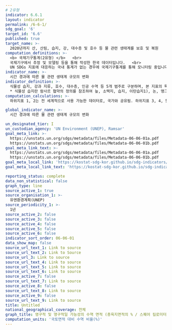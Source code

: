 ```yaml
---
# 2유형 
indicator: 6.6.1
layout: indicator
permalink: /6-6-1/
sdg_goal: '6'
target_id: '6.6'
published: true
target_name: >-
  2020년까지 산, 산림, 습지, 강, 대수층 및 호수 등 물 관련 생태계를 보호 및 복원
computation_definitions: >-
  <b> 국제기구통계(2유형) </b>   <br>
  국제기구에서 추정 및 모델링 등을 통해 작성한 한국 데이터입니다.   <br>
  UN SDGs 지표에 대응하는 국내 통계가 없는 경우에 국제기구통계를 통해 모니터링 중입니다. 
indicator_name: >-
  시간 경과에 따른 물 관련 생태계 규모의 변화
indicator_definition: >-
  식물성 습지, 강과 지류, 호수, 대수층, 인공 수역 등 5개 범주로 구분하며, 본 지표의 목적상 위 5가지 생태계 범주 용어만을 고려함   
  * 식물성 습지란 람사르 협약의 정의를 참조하여 늪, 소택지, 습지, 이탄습지1), 논, 맹그로브 숲 등을 포함하며, 인공 수역은 저수지, 운하, 항만, 광산, 채석장과 같은 인간이 만든 수역을 의미함
computation_calculations: >-
  하위지표 1, 2는 전 세계적으로 사용 가능한 데이터로, 국가와 공유됨. 하위지표 3, 4, 5는 국가 내에서 수집되며 검토 및 보증 확인을 위해 관리기관에 제출됨(메타데이터 첨부 참고)

global_indicator_name: >-
  시간 경과에 따른 물 관련 생태계 규모의 변화

un_designated_tier: I
un_custodian_agency: 'UN Environment (UNEP), Ramsar'
goal_meta_link: >-
  https://unstats.un.org/sdgs/metadata/files/Metadata-06-06-01a.pdf   
  https://unstats.un.org/sdgs/metadata/files/Metadata-06-06-01b.pdf  
goal_meta_link_text: >-
  https://unstats.un.org/sdgs/metadata/files/Metadata-06-06-01a.pdf   
  https://unstats.un.org/sdgs/metadata/files/Metadata-06-06-01b.pdf
goal_meta_local_link: 'https://kostat-sdg-kor.github.io/sdg-indicators/public/data/Metadata-06-06-01_KOR.pdf'
goal_meta_local_link_text: 'https://kostat-sdg-kor.github.io/sdg-indicators/public/data/Metadata-06-06-01_KOR.pdf'

reporting_status: complete
data_non_statistical: false
graph_type: line
source_active_1: true
source_organisation_1: >-
  유엔환경계획(UNEP)
source_periodicity_1: >-
  1년
source_active_2: false
source_active_3: false
source_active_4: false
source_active_5: false
source_active_6: false
indicator_sort_order: 06-06-01
data_show_map: false
source_url_text_1: Link to source
source_url_text_2: Link to Source
source_url_3: Link to source
source_url_text_4: Link to source
source_url_text_5: Link to source
source_url_text_6: Link to source
source_active_7: false
source_url_text_7: Link to source
source_active_8: false
source_url_text_8: Link to source
source_active_9: false
source_url_text_9: Link to source
title: Untitled
national_geographical_coverage: 전체
graph_title: 영구적 및 영구적일 가능성의 수역 면적 (총육지면적의 % / 스퀘어 킬로미터별)
computation_units: '국토면적 대비 수역 비율(%)'
---
```

